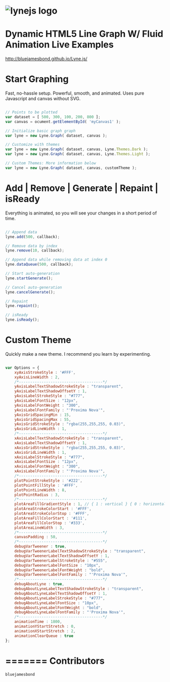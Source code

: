 ![lynejs logo](http://cdn.turredo.com/github/Lyne.js/logo.png)
=======
**Dynamic HTML5 Line Graph W/ Fluid Animation**
Live Examples
=======
http://bluejamesbond.github.io/Lyne.js/

Start Graphing
=======
Fast, no-hassle setup. Powerful, smooth, and animated. Uses pure Javascript and canvas without SVG.

```js

// Points to be plotted
var dataset = [ 500, 300, 100, 200, 800 ];
var canvas = ocument.getElementById( 'myCanvas1' );

// Initialize basic graph graph
var lyne = new Lyne.Graph( dataset, canvas );

// Customize with themes
var lyne = new Lyne.Graph( dataset, canvas, Lyne.Themes.Dark );
var lyne = new Lyne.Graph( dataset, canvas, Lyne.Themes.Light );

// Custom Themes: More information below
var lyne = new Lyne.Graph( dataset, canvas, customTheme );

```
Add | Remove | Generate | Repaint | isReady
=======
Everything is animated, so you will see your changes in a short period of time.

```js

// Append data
lyne.add(500, callback);

// Remove data by index
lyne.remove(10, callback);

// Append data while removing data at index 0
lyne.dataQueue(500, callback);

// Start auto-generation
lyne.startGenerate();

// Cancel auto-generation
lyne.cancelGenerate();

// Repaint
lyne.repaint();

// isReady
lyne.isReady();

```
Custom Theme
=======
Quickly make a new theme. I recommend you learn by experimenting.

```js

var Options = {
    xyAxisStrokeStyle : '#FFF',
    xyAxisLineWidth : 2,
    /*-------------------------------------*/
    yAxisLabelTextShadowStrokeStyle : "transparent",
    yAxisLabelTextShadowOffsetY : 1,
    yAxisLabelStrokeStyle : "#777",
    yAxisLabelFontSize : "12px",
    yAxisLabelFontWeight : "300",
    yAxisLabelFontFamily : "'Proxima Nova'",
    yAxisGridSpacingMin : 15,
    yAxisGridSpacingMax : 55,
    yAxisGridStrokeStyle : "rgba(255,255,255, 0.03)",
    yAxisGridLineWidth : 1,
    /*-------------------------------------*/
    xAxisLabelTextShadowStrokeStyle : "transparent",
    xAxisLabelTextShadowOffsetY : 1,
    xAxisGridStrokeStyle : "rgba(255,255,255, 0.03)",
    xAxisGridLineWidth : 1,
    xAxisLabelStrokeStyle : "#777",
    xAxisLabelFontSize : "12px",
    xAxisLabelFontWeight : "300",
    xAxisLabelFontFamily : "'Proxima Nova'",
    /*-------------------------------------*/
    plotPointStrokeStyle : '#222',
    plotPointFillStyle : '#FFF',
    plotPointLineWidth : 8,
    plotPointRadius : 3,
    /*-------------------------------------*/
    plotAreaFillGradientStyle : 1, // { 1 : vertical } { 0 : horizontal }
    plotAreaStrokeColorStart : '#FFF',
    plotAreaStrokeColorStop : '#FFF',
    plotAreaFillColorStart : '#111',
    plotAreaFillColorStop : '#333',
    plotAreaLineWidth : 3,
    /*-------------------------------------*/
    canvasPadding : 50,
    /*-------------------------------------*/
    debugVarTweener : true,
    debugVarTweenerLabelTextShadowStrokeStyle : "transparent",
    debugVarTweenerLabelTextShadowOffsetY : 1,
    debugVarTweenerLabelStrokeStyle : "#555",
    debugVarTweenerLabelFontSize : "10px",
    debugVarTweenerLabelFontWeight : "bold",
    debugVarTweenerLabelFontFamily : "'Proxima Nova'",
    /*-------------------------------------*/
    debugAboutLyne : true,
    debugAboutLyneLabelTextShadowStrokeStyle : "transparent",
    debugAboutLyneLabelTextShadowOffsetY : 1,
    debugAboutLyneLabelStrokeStyle : "#777",
    debugAboutLyneLabelFontSize : "10px",
    debugAboutLyneLabelFontWeight : "bold",
    debugAboutLyneLabelFontFamily : "'Proxima Nova'",
    /*-------------------------------------*/
    animationTime : 1800,
    animationYStartStretch : 0,
    animationXStartStretch : 2,
    animationClearQueue : true
};

```
=======
Contributors
=======

```js
bluejamesbond
```
